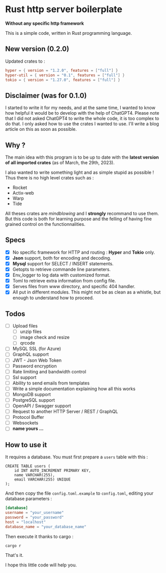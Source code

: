 # Rust http server boilerplate

**Without any specific http framework**

This is a simple code, written in Rust programming language.

## New version (0.2.0)

Updated crates to :

```toml
hyper = { version = "1.2.0", features = ["full"] }
hyper-util = { version = "0.1", features = ["full"] }
tokio = { version = "1.27.0", features = ["full"] }
```

## Disclaimer (was for 0.1.0)

I started to write it for my needs, and at the same time, I wanted to know how helpful it would be to develop with the help of ChatGPT4.
Please note that I did not asked ChatGPT4 to write the whole code, it is too complex to do that. I only asked how to use the crates I wanted to use.
I'll write a blog article on this as soon as possible.

## Why ?

The main idea with this program is to be up to date with the **latest version of all imported crates** (as of March, the 29th, 2023).

I also wanted to write something light and as simple stupid as possible ! Thus there is no high level crates such as :

* Rocket
* Actix-web
* Warp
* Tide

All theses crates are *mindblowing* and I **strongly** recommand to use them. But this code is both for learning purpose and the felling of having fine grained control on the functionnalities.

## Specs

* [x] No specific framework for HTTP and routing : **Hyper** and **Tokio** only.
* [x] **Json** support, both for encoding and decoding.
* [x] **Mysql** support for SELECT / INSERT statements.
* [x] Getopts to retrieve commande line parameters.
* [x] Env_logger to log data with customized format.
* [x] Toml to retrieve extra information from config file.
* [x] Serves files from www directory, and specific 404 handler.
* [x] All put in different modules. This might not be as clean as a whistle, but enough to understand how to proceed.

## Todos

* [ ] Upload files
    * [ ]  unzip files
    * [ ]  image check and resize
    * [ ]  qrcode
* [ ] MySQL SSL (for Azure)
* [ ] GraphQL support
* [ ] JWT - Json Web Token
* [ ] Password encryption
* [ ] Rate limiting and bandwidth control
* [ ] Ssl support
* [ ] Ability to send emails from templates
* [ ] Write a simple documentation explaining how all this works
* [ ] MongoDB support
* [ ] PostgreSQL support
* [ ] OpenAPI / Swagger support
* [ ] Request to another HTTP Server / REST / GraphQL
* [ ] Protocol Buffer
* [ ] Websockets
* [ ] **name yours ...**

## How to use it 

It requires a database. You must first prepare a `users` table with this : 

```mysql
CREATE TABLE users (
    id INT AUTO_INCREMENT PRIMARY KEY,
    name VARCHAR(255),
    email VARCHAR(255) UNIQUE
);
```

And then copy the file `config.toml.example` to `config.toml`, editing your database parameters :

```toml
[database]
username = "your_username"
password = "your_password"
host = "localhost"
database_name = "your_database_name"
```

Then execute it thanks to cargo :

```bash
cargo r
```

That's it.

I hope this little code will help you. 




